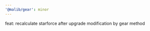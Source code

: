 ```yaml
---
'@malib/gear': minor
---
```


feat: recalculate starforce after upgrade modification by gear method
